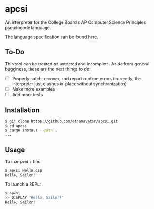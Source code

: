 # apcsi

An interpreter for the College Board's AP Computer Science Principles pseudocode language.

The language specification can be found [here](https://apcentral.collegeboard.org/media/pdf/ap-computer-science-principles-exam-reference-sheet.pdf).

## To-Do

This tool can be treated as untested and incomplete. Aside from general bugginess, these are the next things to do:

- [ ] Properly catch, recover, and report runtime errors (currently, the interpreter just crashes in-place without synchronization)
- [ ] Make more examples
- [ ] Add more tests

## Installation

```bash
$ git clone https://github.com/ethanavatar/apcsi.git
$ cd apcsi
$ cargo install --path .
...
```

## Usage

To interpret a file:

```bash
$ apcsi Hello.csp
Hello, Sailor!
```

To launch a REPL:

```bash
$ apcsi
>> DISPLAY "Hello, Sailor!"
Hello, Sailor!
```
